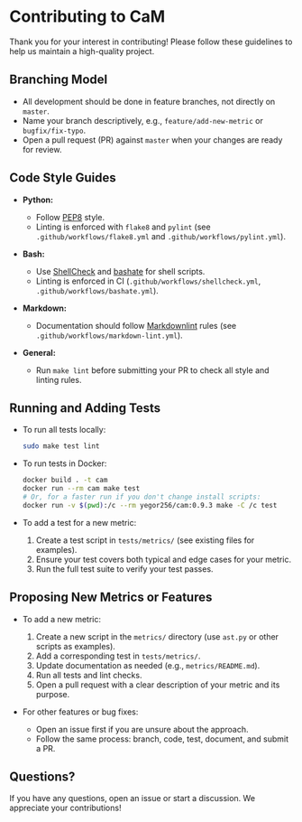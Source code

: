 # Contributing to CaM

Thank you for your interest in contributing! 
Please follow these guidelines to help us maintain a high-quality project.

## Branching Model

* All development should be done in feature branches, not directly on `master`.
* Name your branch descriptively, e.g., `feature/add-new-metric` or `bugfix/fix-typo`.
* Open a pull request (PR) against `master` when your changes are ready for review.

## Code Style Guides

* **Python:**

  * Follow [PEP8](https://www.python.org/dev/peps/pep-0008/) style.
  * Linting is enforced with `flake8` and `pylint` (see `.github/workflows/flake8.yml` and `.github/workflows/pylint.yml`).

* **Bash:**

  * Use [ShellCheck](https://www.shellcheck.net/) and [bashate](https://github.com/openstack/bashate) for shell scripts.
  * Linting is enforced in CI (`.github/workflows/shellcheck.yml`, `.github/workflows/bashate.yml`).

* **Markdown:**

  * Documentation should follow [Markdownlint](https://github.com/DavidAnson/markdownlint) rules (see `.github/workflows/markdown-lint.yml`).

* **General:**

  * Run `make lint` before submitting your PR to check all style and linting rules.

## Running and Adding Tests

* To run all tests locally:

  ```bash
  sudo make test lint
  ```
  
* To run tests in Docker:
 
  ```bash
  docker build . -t cam
  docker run --rm cam make test
  # Or, for a faster run if you don't change install scripts:
  docker run -v $(pwd):/c --rm yegor256/cam:0.9.3 make -C /c test
  ```

* To add a test for a new metric:

  1. Create a test script in `tests/metrics/` (see existing files for examples).
  2. Ensure your test covers both typical and edge cases for your metric.
  3. Run the full test suite to verify your test passes.

## Proposing New Metrics or Features

* To add a new metric:

  1. Create a new script in the `metrics/` directory (use `ast.py` or other scripts as examples).
  2. Add a corresponding test in `tests/metrics/`.
  3. Update documentation as needed (e.g., `metrics/README.md`).
  4. Run all tests and lint checks.
  5. Open a pull request with a clear description of your metric and its purpose.

* For other features or bug fixes:

  * Open an issue first if you are unsure about the approach.
  * Follow the same process: branch, code, test, document, and submit a PR.

## Questions?

If you have any questions, open an issue or start a discussion. We appreciate your contributions!
